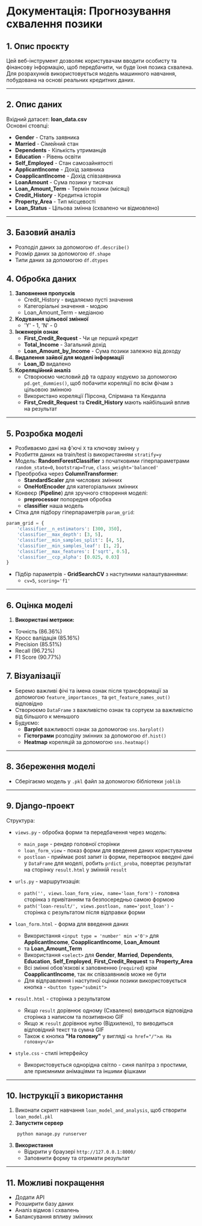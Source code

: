 #  Документація: Прогнозування схвалення позики

## 1. Опис проєкту
Цей веб-інструмент дозволяє користувачам вводити особисту та фінансову інформацію, щоб передбачити, 
чи буде їхня позика схвалена. Для розрахунків використовується модель машинного навчання, 
побудована на основі реальних кредитних даних.

---

## 2. Опис даних
Вхідний датасет: **loan_data.csv**  
Основні стовпці:
- **Gender** - Стать заявника  
- **Married** - Сімейний стан  
- **Dependents** - Кількість утриманців  
- **Education** - Рівень освіти  
- **Self_Employed** - Стан самозайнятості  
- **ApplicantIncome** - Дохід заявника  
- **CoapplicantIncome** - Дохід співзаявника  
- **LoanAmount** - Сума позики у тисячах
- **Loan_Amount_Term** - Термін позики (місяці)  
- **Credit_History** - Кредитна історія  
- **Property_Area** - Тип місцевості  
- **Loan_Status** - Цільова змінна (схвалено чи відмовлено) 

---
## 3. Базовий аналіз
- Розподіл даних за допомогою `df.describe()`
- Розмір даних за допомогою `df.shape`
- Типи даних за допомогою `df.dtypes`
## 4. Обробка даних
1. **Заповнення пропусків**
   - Credit_History - видаляємо пусті значення
   - Категоріальні значення - модою
   - Loan_Amount_Term - медіаною
2. **Кодування цільової змінної**
   - 'Y' - 1, 'N' - 0
3. **Інженерія ознак**
   -  **First_Credit_Request** - Чи це перший кредит
   -  **Total_Income** - Загальний дохід
   -  **Loan_Amount_by_Income** - Сума позики залежно від доходу
4. **Видалення зайвої для моделі інформації**
   - **Loan_ID** видалено
5. **Кореляційний аналіз**
   - Створюємо числовий дф та одразу кодуємо за допомогою `pd.get_dummies()`, щоб побачити кореляції по всім фічам
    з цільовою змінною
   - Використано кореляції Пірсона, Спірмана та Кендалла
   - **First_Credit_Request** та **Credit_History** мають найбільший вплив на результат

---

## 5. Розробка моделі
- Розбиваємо дані на ф'ючі `X` та ключову змінну `y`
- Розбиття даних на train/test із використанням `stratify=y`
- Модель: **RandomForestClassifier** з початковими гіперпараметрами 
`random_state=0`, `bootstrap=True`, `class_weight='balanced'`
- Преобробка через **ColumnTransformer**:
  - **StandardScaler** для числових змінних
  - **OneHotEncoder** для категоріальних змінних
- Конвеєр (**Pipeline**) для зручного створення моделі:
  - **preprocessor** попоредня обробка
  - **classifier** наша модель
- Сітка для підбору гіперпараметрів `param_grid`:
```python
param_grid = {
    'classifier__n_estimators': [300, 350],
    'classifier__max_depth': [3, 5],
    'classifier__min_samples_split': [4, 5],
    'classifier__min_samples_leaf': [1, 2],
    'classifier__max_features': ['sqrt', 0.5],
    'classifier__ccp_alpha': [0.025, 0.03]
}
```   
- Підбір параметрів - **GridSearchCV** з наступними налаштуваннями:
  - `cv=5`, `scoring='f1'`

---

## 6. Оцінка моделі
1. **Використані метрики:**
- Точність (86.36%)
- Кросс валідація (85.16%)
- Precision (85.51%)
- Recall (96.72%)
- F1 Score (90.77%)

## 7. Візуалізації
- Беремо важливі фічі та імена ознак після трансформації за допомогою `feature_importances_`
та `get_feature_names_out()` відповідно
- Створюємо `DataFrame` з важливістю ознак та сортуєм за важливістю від більшого к меньшого
- Будуємо:
  - **Barplot** важливості ознак за допомогою `sns.barplot()`
  - **Гістограми** розподілу змінних за допомогою `df.hist()`
  - **Heatmap** кореляцій за допомогою `sns.heatmap()`

---
## 8. Збереження моделі
- Сберігаємо модель у `.pkl` файл за допомогою бібліотеки `joblib`
---
## 9. Django-проект
Структура:
- `views.py` - обробка форми та передбачення через модель:
   - `main_page` - рендер головної сторінки
   - `loan_form_view` - показ форми для введення даних користувачем
   - `postloan` - приймає post запит із форми, 
  перетворює введені дані у `DataFrame` для моделі, 
  робить `prdict_proba`, повертає результат на сторінку `result.html` у змінній `result`


- `urls.py` - маршрутизація:
   - `path('', views.loan_form_view, name='loan_form')` - головна сторінка з привітанням та безпосередньо самою формою
   - `path('loan-result/', views.postloan, name='post_loan')` - сторінка с результатом після відправки форми

- `loan_form.html` - форма для введення даних
   - Використання `<input type = 'number' min ='0'>` для **ApplicantIncome**, **CoapplicantIncome**, **Loan_Amount** 
   - та **Loan_Amount_Term**
   - Використання `<select>` для **Gender**, **Married**, **Dependents**, **Education**, **Self_Employed**, 
  **First_Credit_Request** та **Property_Area**
   - Всі змінні обов'язкові к заповненню (`required`) крім **CoapplicantIncome**, так як співзаявників може не бути
   - Для відправлення і наступної оцінки позики використовується кнопка - `<button type="submit">`
- `result.html` - сторінка з результатом
   - Якщо `result` дорівнює одному (Схвалено) виводиться відповідна сторінка з написом та позитивною GIF
   - Якщо ж `result` дорівнює нулю (Відхилено), то виводиться відповідний текст та сумна GIF
   - Також є кнопка **"На головну"** у вигляді `<a href="/">🔙 На головну</a>`
- `style.css` - стилі інтерфейсу
   - Використовується однорідна світло - синя палітра з простими, але приємними анімаціями та іншими фішками

---

## 10. Інструкції з використання
1. Виконати скрипт навчання `loan_model_and_analysis`, щоб створити `loan_model.pkl`
3. **Запустити сервер**
```shell
    python manage.py runserver
```
3. **Використання**
   - Відкрити у браузері `http://127.0.0.1:8000/`
   - Заповнити форму та отримати результат

---

## 11. Можливі покращення
- Додати API
- Розширити базу даних
- Аналіз відмов і схвалень
- Балансування впливу змінних
